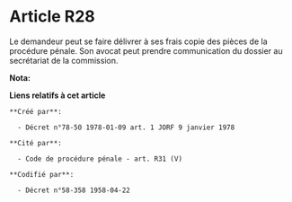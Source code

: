 # Article R28

Le demandeur peut se faire délivrer à ses frais copie des pièces de la procédure pénale. Son avocat peut prendre
communication du dossier au secrétariat de la commission.

**Nota:**



**Liens relatifs à cet article**

	**Créé par**:

	  - Décret n°78-50 1978-01-09 art. 1 JORF 9 janvier 1978

	**Cité par**:

	  - Code de procédure pénale - art. R31 (V)

	**Codifié par**:

	  - Décret n°58-358 1958-04-22

